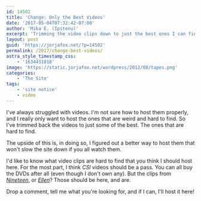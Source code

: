 ```yaml
---
id: 14502
title: 'Change: Only the Best Videos'
date: '2017-05-04T07:32:42-07:00'
author: 'Mika E. (Ipstenu)'
excerpt: 'Trimming the video clips down to just the best ones I can find. Make ''em count.'
layout: post
guid: 'https://jorjafox.net/?p=14502'
permalink: /2017/change-best-videos/
astra_style_timestamp_css:
    - '1634431018'
image: 'https://static.jorjafox.net/wordpress/2012/08/tapes.png'
categories:
    - 'The Site'
tags:
    - 'site notice'
    - video
---
```


I've always struggled with videos. I'm not sure how to host them properly, and I really only want to host the ones that are weird and hard to find. So I've trimmed back the videos to just some of the best. The ones that are hard to find.

The upside of this is, in doing so, I figured out a better way to host them that won't slow the site down if you all watch them.

I'd like to know what video clips are hard to find that you think I should host here. For the most part, I think <i>CSI</i> videos should be a pass. You can all buy the DVDs after all (even though I don't own any). But the clips from <a href="https://jorjafox.net/video/1990-nineteen/"><i>Nineteen</i></a>, or <a href="https://jorjafox.net/video/19970430-ellen/"><i>Ellen</i></a>? Those should be here, and are.

Drop a comment, tell me what you're looking for, and if I can, I'll host it here!